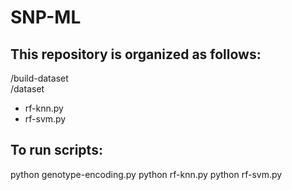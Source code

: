 # SNP-ML

## This repository is organized as follows:
  /build-dataset <br />
  /dataset
  * rf-knn.py
  * rf-svm.py

## To run scripts:
  python genotype-encoding.py
  python rf-knn.py
  python rf-svm.py
